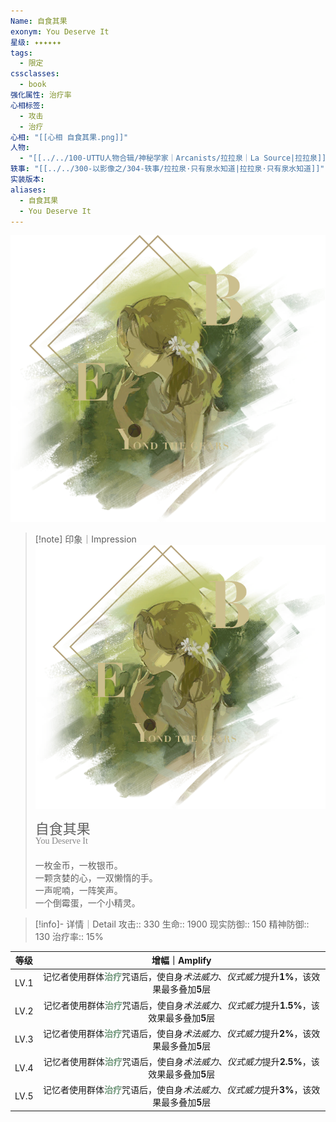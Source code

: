 ```yaml
---
Name: 自食其果
exonym: You Deserve It
星级: ✦✦✦✦✦✦
tags:
  - 限定
cssclasses:
  - book
强化属性: 治疗率
心相标签:
  - 攻击
  - 治疗
心相: "[[心相 自食其果.png]]"
人物:
  - "[[../../100-UTTU人物合辑/神秘学家｜Arcanists/拉拉泉｜La Source|拉拉泉]]"
轶事: "[[../../300-以影像之/304-轶事/拉拉泉·只有泉水知道|拉拉泉·只有泉水知道]]"
实装版本: 
aliases:
  - 自食其果
  - You Deserve It
---
```

![cover](assets/自食其果｜You%20Deserve%20It.assets/心相%20自食其果.png)

> [!note] 印象｜Impression
> ![心相 自食其果|inlL|300](assets/自食其果｜You%20Deserve%20It.assets/心相%20自食其果.png)
> <p style="font-family: '家族宋', sans-serif; font-size: 22px; line-height: 0.75; text-indent: 0;">自食其果<br><span style="font-family: serif; font-size: 14px; color: #888888;">You Deserve It</span></p>
> 
> 一枚金币，一枚银币。  
> 一颗贪婪的心，一双懒惰的手。  
> 一声呢喃，一阵笑声。  
> 一个倒霉蛋，一个小精灵。

> [!info]- 详情｜Detail
> 攻击:: 330
> 生命:: 1900
> 现实防御:: 150
> 精神防御:: 130
> 治疗率:: 15%

|  等级  |                                        增幅｜Amplify                                         |
| :--: | :---------------------------------------------------------------------------------------: |
| LV.1 |  记忆者使用群体<b><font color="#6F967A">治疗</font></b>咒语后，使自身*术法威力*、*仪式威力*提升**1%**，该效果最多叠加**5**层  |
| LV.2 | 记忆者使用群体<b><font color="#6F967A">治疗</font></b>咒语后，使自身*术法威力*、*仪式威力*提升**1.5%**，该效果最多叠加**5**层 |
| LV.3 |  记忆者使用群体<b><font color="#6F967A">治疗</font></b>咒语后，使自身*术法威力*、*仪式威力*提升**2%**，该效果最多叠加**5**层  |
| LV.4 | 记忆者使用群体<b><font color="#6F967A">治疗</font></b>咒语后，使自身*术法威力*、*仪式威力*提升**2.5%**，该效果最多叠加**5**层 |
| LV.5 |  记忆者使用群体<b><font color="#6F967A">治疗</font></b>咒语后，使自身*术法威力*、*仪式威力*提升**3%**，该效果最多叠加**5**层  |
